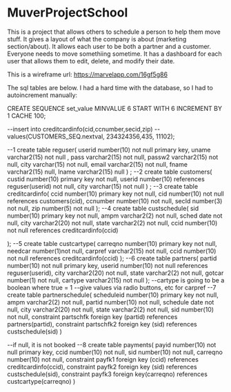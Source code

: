# MuverProjectSchool
This is a project that allows others to schedule a person to help them move stuff.  It gives a layout of what the company is about (marketing section/about).  It allows each user to be both a partner and a customer.  Everyone needs to move somethiing sometime.  It has a dashboard for each user that allows them to edit, delete, and modify their date.  

This is a wireframe url: https://marvelapp.com/16gf5g86

The sql tables are below.  I had a hard time with the database, so I had to autoincrement manually:

CREATE SEQUENCE set_value
MINVALUE 6
START WITH 6
INCREMENT BY 1
CACHE 100;

--insert into creditcardinfo(cid,ccnumber,secid,zip)
--values(CUSTOMERS_SEQ.nextval, 234324356,435, 11102);

--1
create table reguser(
userid number(10) not null primary key,
uname varchar2(15) not null ,
pass varchar2(15) not null,
passw2 varchar2(15) not null,
city varchar(15) not null,
email varchar2(15) not null,
fname varchar2(15) null,
lname varchar2(15) null
)
;
--2
create table customers(
custid number(10) primary key not null,
userid number(10) references reguser(userid) not null,
city varchar(15) not null
)
;
--3
create table creditcardinfo(
ccid number(10) primary key not null,
cid number(10) not null references customers(cid),
ccnumber number(10) not null,
secId number(3) not null,
zip number(5) not null
);
--4
create table custschedule(
sid number(10) primary key not null,
ampm varchar2(2) not null,
sched date not null,
city varchar2(20) not null,
state varchar2(2) not null,
ccid number(10) not null references creditcardinfo(ccid)

);
--5
create table custcartype(
carreqno number(10) primary key not null,
needcar number(1)not null,
carpref varchar2(15) not null,
ccid number(10) not null references creditcardinfo(ccid)
);
--6
create table partners(
partid number(10) not null primary key,
userid number(10) not null references reguser(userid),
city varchar2(20) not null,
state varchar2(2) not null,
gotcar number(1) not null,
cartype varchar2(15) not null
);
--cartype is going to be a boolean where true = 1
--give values via radio buttons, etc for carpref
--7
create table partnerschedule(
scheduleid number(10) primary key not null,
ampm varchar2(2) not null,
partid number(10) not null,
schedule date not null,
city varchar2(20) not null,
state varchar2(2) not null,
sid number(10) not null,
constraint partschfk foreign key (partid) references partners(partid),
constraint partschfk2 foreign key (sid) references custschedule(sid)
)

--if null, it is not booked
--8
create table payments(
payid number(10) not null primary key, 
ccid number(10) not null, 
sid number(10) not null, 
carreqno number(10) not null,
constraint payfk1 foreign key (ccid) references creditcardinfo(ccid),
constraint payfk2 foreign key (sid) references custschedule(sid),
constraint payfk3 foreign key(carreqno) references custcartype(carreqno)
)
